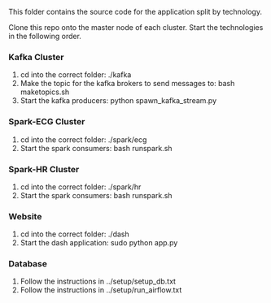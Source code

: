 This folder contains the source code for the application split by technology.

Clone this repo onto the master node of each cluster. Start the technologies in the following order.

### Kafka Cluster
1. cd into the correct folder: ./kafka
2. Make the topic for the kafka brokers to send messages to: bash maketopics.sh
3. Start the kafka producers: python spawn_kafka_stream.py

### Spark-ECG Cluster
1. cd into the correct folder: ./spark/ecg
2. Start the spark consumers: bash runspark.sh

### Spark-HR Cluster
1. cd into the correct folder: ./spark/hr
2. Start the spark consumers: bash runspark.sh

### Website
1. cd into the correct folder: ./dash
2. Start the dash application: sudo python app.py

### Database
1. Follow the instructions in ../setup/setup_db.txt 
2. Follow the instructions in ../setup/run_airflow.txt
